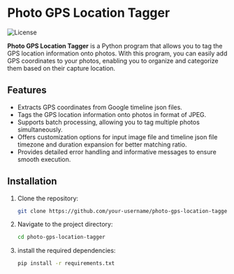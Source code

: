 # Photo GPS Location Tagger

![License](https://img.shields.io/badge/License-MIT-blue.svg)

**Photo GPS Location Tagger** is a Python program that allows you to tag the GPS location information onto photos. With this program, you can easily add GPS coordinates to your photos, enabling you to organize and categorize them based on their capture location.

## Features

- Extracts GPS coordinates from Google timeline json files.
- Tags the GPS location information onto photos in format of JPEG.
- Supports batch processing, allowing you to tag multiple photos simultaneously.
- Offers customization options for input image file and timeline json file timezone and duration expansion for better matching ratio.
- Provides detailed error handling and informative messages to ensure smooth execution.

## Installation

1. Clone the repository:

   ```bash
   git clone https://github.com/your-username/photo-gps-location-tagger.git


2. Navigate to the project directory:
    ```bash
    cd photo-gps-location-tagger
3. install the required dependencies:
   ```bash
   pip install -r requirements.txt

